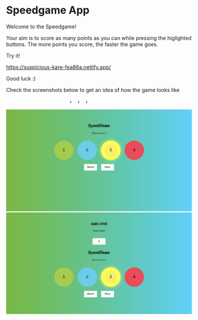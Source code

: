 # Speedgame App

Welcome to the Speedgame!

Your aim is to score as many points as you can while pressing the higlighted buttons. The more points you score, the faster the game goes.

Try it!

https://suspicious-kare-fea86a.netlify.app/

Good luck :)

Check the screenshots below to get an idea of how the game looks like

                            ↓  ↓  ↓

![Screenshot](speedgame_1.png)
![Screenshot](speedgame_2.png)
